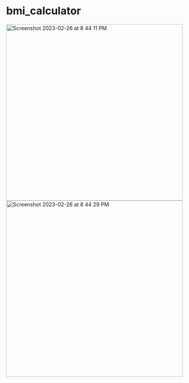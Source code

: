 # bmi_calculator
<img width="475" alt="Screenshot 2023-02-26 at 8 44 11 PM" src="https://user-images.githubusercontent.com/121867955/221419428-b3c56f83-5580-4f1a-9f29-33acd697ab31.png">

<img width="475" alt="Screenshot 2023-02-26 at 8 44 29 PM" src="https://user-images.githubusercontent.com/121867955/221419433-68b2da67-8972-4646-80df-0911c8052295.png">
